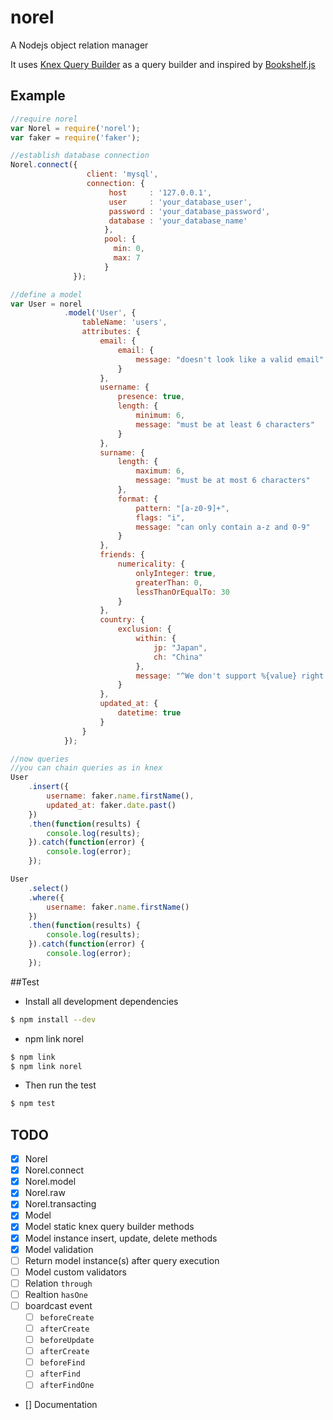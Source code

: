 # norel 
A Nodejs object relation manager

It uses [Knex Query Builder](http://knexjs.org/) as a query builder and inspired by [Bookshelf.js](http://bookshelfjs.org/)

## Example

```js
//require norel
var Norel = require('norel');
var faker = require('faker');

//establish database connection
Norel.connect({
                 client: 'mysql',
                 connection: {
                      host     : '127.0.0.1',
                      user     : 'your_database_user',
                      password : 'your_database_password',
                      database : 'your_database_name'
                     },
                     pool: {
                       min: 0,
                       max: 7
                     }
              });

//define a model
var User = norel
            .model('User', {
                tableName: 'users',
                attributes: {
                    email: {
                        email: {
                            message: "doesn't look like a valid email"
                        }
                    },
                    username: {
                        presence: true,
                        length: {
                            minimum: 6,
                            message: "must be at least 6 characters"
                        }
                    },
                    surname: {
                        length: {
                            maximum: 6,
                            message: "must be at most 6 characters"
                        },
                        format: {
                            pattern: "[a-z0-9]+",
                            flags: "i",
                            message: "can only contain a-z and 0-9"
                        }
                    },
                    friends: {
                        numericality: {
                            onlyInteger: true,
                            greaterThan: 0,
                            lessThanOrEqualTo: 30
                        }
                    },
                    country: {
                        exclusion: {
                            within: {
                                jp: "Japan",
                                ch: "China"
                            },
                            message: "^We don't support %{value} right now, sorry"
                        }
                    },
                    updated_at: {
                        datetime: true
                    }
                }
            });

//now queries
//you can chain queries as in knex
User
    .insert({
        username: faker.name.firstName(),
        updated_at: faker.date.past()
    })
    .then(function(results) {
        console.log(results);
    }).catch(function(error) {
        console.log(error);
    });

User
    .select()
    .where({
        username: faker.name.firstName()
    })
    .then(function(results) {
        console.log(results);
    }).catch(function(error) {
        console.log(error);
    });
```

##Test
* Install all development dependencies
```sh
$ npm install --dev
```

* npm link norel
```sh
$ npm link
$ npm link norel
```

* Then run the test
```sh
$ npm test
```

## TODO
- [x] Norel
- [x] Norel.connect
- [x] Norel.model
- [x] Norel.raw
- [x] Norel.transacting
- [x] Model
- [x] Model static knex query builder methods
- [x] Model instance insert, update, delete methods
- [x] Model validation
- [ ] Return model instance(s) after query execution
- [ ] Model custom validators
- [ ] Relation `through`
- [ ] Realtion `hasOne`
- [ ] boardcast event
  - [ ] `beforeCreate`
  - [ ] `afterCreate`
  - [ ] `beforeUpdate`
  - [ ] `afterCreate`
  - [ ] `beforeFind`
  - [ ] `afterFind`
  - [ ] `afterFindOne`
- [] Documentation
